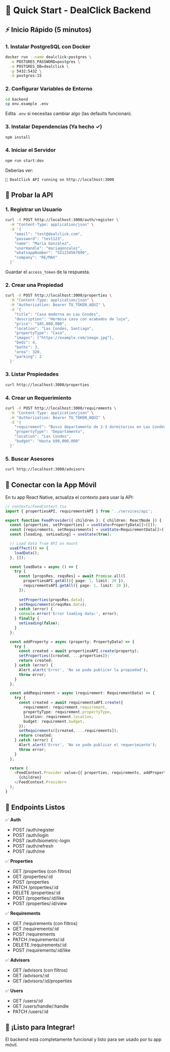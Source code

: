 # 🚀 Quick Start - DealClick Backend

## ⚡ Inicio Rápido (5 minutos)

### 1. Instalar PostgreSQL con Docker

```bash
docker run --name dealclick-postgres \
  -e POSTGRES_PASSWORD=postgres \
  -e POSTGRES_DB=dealclick \
  -p 5432:5432 \
  -d postgres:15
```

### 2. Configurar Variables de Entorno

```bash
cd backend
cp env.example .env
```

Edita `.env` si necesitas cambiar algo (las defaults funcionan).

### 3. Instalar Dependencias (Ya hecho ✓)

```bash
npm install
```

### 4. Iniciar el Servidor

```bash
npm run start:dev
```

Deberías ver:
```
🚀 DealClick API running on http://localhost:3000
```

## 🧪 Probar la API

### 1. Registrar un Usuario

```bash
curl -X POST http://localhost:3000/auth/register \
  -H "Content-Type: application/json" \
  -d '{
    "email": "test@dealclick.com",
    "password": "test123",
    "name": "María González",
    "userHandle": "mariagonzalez",
    "whatsappNumber": "521234567890",
    "company": "RE/MAX"
  }'
```

Guardar el `access_token` de la respuesta.

### 2. Crear una Propiedad

```bash
curl -X POST http://localhost:3000/properties \
  -H "Content-Type: application/json" \
  -H "Authorization: Bearer TU_TOKEN_AQUI" \
  -d '{
    "title": "Casa moderna en Las Condes",
    "description": "Hermosa casa con acabados de lujo",
    "price": "$85,000,000",
    "location": "Las Condes, Santiago",
    "propertyType": "Casa",
    "images": ["https://example.com/image.jpg"],
    "beds": 4,
    "baths": 3,
    "area": 320,
    "parking": 2
  }'
```

### 3. Listar Propiedades

```bash
curl http://localhost:3000/properties
```

### 4. Crear un Requerimiento

```bash
curl -X POST http://localhost:3000/requirements \
  -H "Content-Type: application/json" \
  -H "Authorization: Bearer TU_TOKEN_AQUI" \
  -d '{
    "requirement": "Busco departamento de 2-3 dormitorios en Las Condes",
    "propertyType": "Departamento",
    "location": "Las Condes",
    "budget": "Hasta $90,000,000"
  }'
```

### 5. Buscar Asesores

```bash
curl http://localhost:3000/advisors
```

## 📱 Conectar con la App Móvil

En tu app React Native, actualiza el contexto para usar la API:

```typescript
// contexts/FeedContext.tsx
import { propertiesAPI, requirementsAPI } from '../services/api';

export function FeedProvider({ children }: { children: ReactNode }) {
  const [properties, setProperties] = useState<PropertyData[]>([]);
  const [requirements, setRequirements] = useState<RequirementData[]>([]);
  const [loading, setLoading] = useState(true);

  // Load data from API on mount
  useEffect(() => {
    loadData();
  }, []);

  const loadData = async () => {
    try {
      const [propsRes, reqsRes] = await Promise.all([
        propertiesAPI.getAll({ page: 1, limit: 20 }),
        requirementsAPI.getAll({ page: 1, limit: 20 }),
      ]);
      
      setProperties(propsRes.data);
      setRequirements(reqsRes.data);
    } catch (error) {
      console.error('Error loading data:', error);
    } finally {
      setLoading(false);
    }
  };

  const addProperty = async (property: PropertyData) => {
    try {
      const created = await propertiesAPI.create(property);
      setProperties([created, ...properties]);
      return created;
    } catch (error) {
      Alert.alert('Error', 'No se pudo publicar la propiedad');
      throw error;
    }
  };

  const addRequirement = async (requirement: RequirementData) => {
    try {
      const created = await requirementsAPI.create({
        requirement: requirement.requirement,
        propertyType: requirement.propertyType,
        location: requirement.location,
        budget: requirement.budget,
      });
      setRequirements([created, ...requirements]);
      return created;
    } catch (error) {
      Alert.alert('Error', 'No se pudo publicar el requerimiento');
      throw error;
    }
  };

  return (
    <FeedContext.Provider value={{ properties, requirements, addProperty, addRequirement, loading }}>
      {children}
    </FeedContext.Provider>
  );
}
```

## 🔑 Endpoints Listos

✅ **Auth**
- POST /auth/register
- POST /auth/login
- POST /auth/biometric-login
- POST /auth/refresh
- POST /auth/me

✅ **Properties**
- GET /properties (con filtros)
- GET /properties/:id
- POST /properties
- PATCH /properties/:id
- DELETE /properties/:id
- POST /properties/:id/like
- POST /properties/:id/view

✅ **Requirements**
- GET /requirements (con filtros)
- GET /requirements/:id
- POST /requirements
- PATCH /requirements/:id
- DELETE /requirements/:id
- POST /requirements/:id/like

✅ **Advisors**
- GET /advisors (con filtros)
- GET /advisors/:id
- GET /advisors/:id/properties

✅ **Users**
- GET /users/:id
- GET /users/handle/:handle
- PATCH /users/:id

## 🎯 ¡Listo para Integrar!

El backend está completamente funcional y listo para ser usado por tu app móvil.

